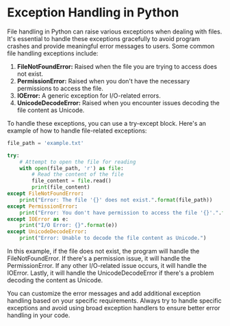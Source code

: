 # Exception Handling in Python
File handling in Python can raise various exceptions when dealing with files. It's essential to handle these exceptions gracefully to avoid program crashes and provide meaningful error messages to users. Some common file handling exceptions include:

1. <b>FileNotFoundError:</b> Raised when the file you are trying to access does not exist.
2. <b>PermissionError:</b> Raised when you don't have the necessary permissions to access the file.
3. <b>IOError:</b> A generic exception for I/O-related errors.
4. <b>UnicodeDecodeError:</b> Raised when you encounter issues decoding the file content as Unicode.

To handle these exceptions, you can use a try-except block. Here's an example of how to handle file-related exceptions:

```python
file_path = 'example.txt'

try:
    # Attempt to open the file for reading
    with open(file_path, 'r') as file:
        # Read the content of the file
        file_content = file.read()
        print(file_content)
except FileNotFoundError:
    print("Error: The file '{}' does not exist.".format(file_path))
except PermissionError:
    print("Error: You don't have permission to access the file '{}'.".format(file_path))
except IOError as e:
    print("I/O Error: {}".format(e))
except UnicodeDecodeError:
    print("Error: Unable to decode the file content as Unicode.")
```

In this example, if the file does not exist, the program will handle the FileNotFoundError. If there's a permission issue, it will handle the PermissionError. If any other I/O-related issue occurs, it will handle the IOError. Lastly, it will handle the UnicodeDecodeError if there's a problem decoding the content as Unicode.

You can customize the error messages and add additional exception handling based on your specific requirements. Always try to handle specific exceptions and avoid using broad exception handlers to ensure better error handling in your code.

